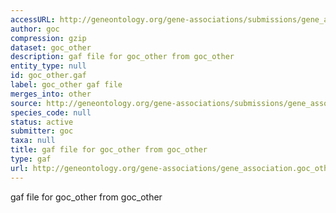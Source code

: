 ```yaml
---
accessURL: http://geneontology.org/gene-associations/submissions/gene_association.goc_other.gz
author: goc
compression: gzip
dataset: goc_other
description: gaf file for goc_other from goc_other
entity_type: null
id: goc_other.gaf
label: goc_other gaf file
merges_into: other
source: http://geneontology.org/gene-associations/submissions/gene_association.goc_other.gz
species_code: null
status: active
submitter: goc
taxa: null
title: gaf file for goc_other from goc_other
type: gaf
url: http://geneontology.org/gene-associations/gene_association.goc_other.gz
---
```


gaf file for goc_other from goc_other